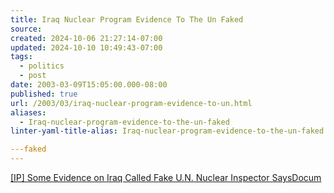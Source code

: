 ```yaml
---
title: Iraq Nuclear Program Evidence To The Un Faked
source: 
created: 2024-10-06 21:27:14-07:00
updated: 2024-10-10 10:49:43-07:00
tags:
  - politics
  - post
date: 2003-03-09T15:05:00.000-08:00
published: true
url: /2003/03/iraq-nuclear-program-evidence-to-un.html
aliases:
  - Iraq-nuclear-program-evidence-to-the-un-faked
linter-yaml-title-alias: Iraq-nuclear-program-evidence-to-the-un-faked

---faked
---
```



[\[IP\] Some Evidence on Iraq Called Fake U.N. Nuclear Inspector SaysDocum](https://www.interesting-people.org/archives/interesting-people/200303/msg00101.html "[IP] Some Evidence on Iraq Called Fake U.N. Nuclear Inspector SaysDocum")